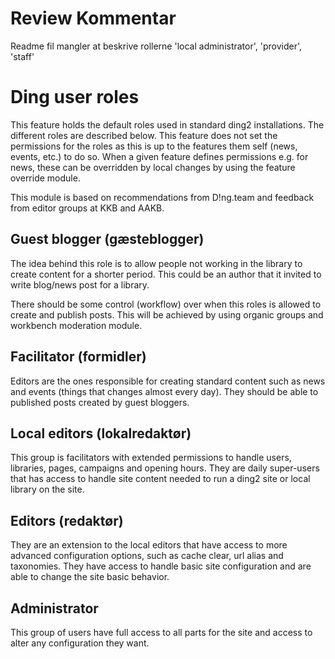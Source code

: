 # Review Kommentar
Readme fil mangler at beskrive rollerne 'local administrator', 'provider', 'staff'

# Ding user roles
This feature holds the default roles used in standard ding2 installations. The
different roles are described below. This feature does not set the permissions
for the roles as this is up to the features them self (news, events, etc.) to do
so. When a given feature defines permissions e.g. for news, these can be
overridden by local changes by using the feature override module.

This module is based on recommendations from D!ng.team and feedback from editor
groups at KKB and AAKB.

## Guest blogger (gæsteblogger)
The idea behind this role is to allow people not working in the library to
create content for a shorter period. This could be an author that it invited to
write blog/news post for a library.

There should be some control (workflow) over when this roles is allowed to
create and publish posts. This will be achieved by using organic groups and
workbench moderation module.

## Facilitator (formidler)
Editors are the ones responsible for creating standard content such as news and
events (things that changes almost every day). They should be able to published
posts created by guest bloggers.

## Local editors (lokalredaktør)
This group is facilitators with extended permissions to handle users, libraries,
pages, campaigns and opening hours. They are daily super-users that has access
to handle site content needed to run a ding2 site or local library on the site.

## Editors (redaktør)
They are an extension to the local editors that have access to more advanced
configuration options, such as cache clear, url alias and taxonomies. They have
access to handle basic site configuration and are able to change the site basic
behavior.

## Administrator
This group of users have full access to all parts for the site and access to
alter any configuration they want.
